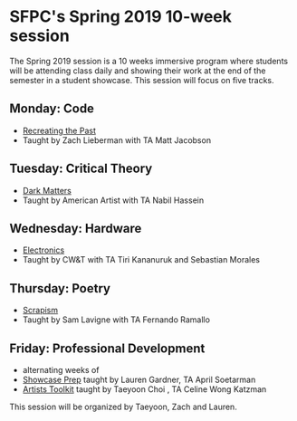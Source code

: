 # SFPC's Spring 2019 10-week session

The Spring 2019 session is a 10 weeks immersive program where students will be attending class daily and showing their work at the end of the semester in a student showcase. This session will focus on five tracks.

## Monday: Code 
* [Recreating the Past](https://github.com/ofZach/SFPC_RTP_fall18) 
* Taught by Zach Lieberman with TA Matt Jacobson

## Tuesday: Critical Theory
* [Dark Matters](https://github.com/0ld-h3ad/DarkMatters-Spring2019) 
* Taught by American Artist with TA Nabil Hassein

## Wednesday: Hardware 
* [Electronics](https://docs.google.com/document/d/17PRhclGgFbqxA5pby3-XkEjNNuzww78ieZB8ZJYI38g/edit) 
* Taught by CW&T with TA Tiri Kananuruk and Sebastian Morales 

## Thursday: Poetry 
* [Scrapism](https://github.com/antiboredom/sfpc-scrapism) 
* Taught by Sam Lavigne with TA Fernando Ramallo

## Friday: Professional Development 
* alternating weeks of
* [Showcase Prep](https://github.com/poohlaga/Showcase-Class---SFPC-Fall-2018) taught by Lauren Gardner, TA April Soetarman
* [Artists Toolkit](https://github.com/tchoi8/ArtistsToolkit) taught by Taeyoon Choi , TA Celine Wong Katzman

This session will be organized by Taeyoon, Zach and Lauren.
